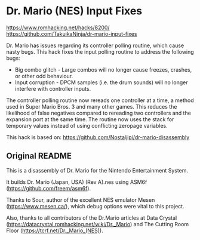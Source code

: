 # Dr. Mario (NES) Input Fixes

https://www.romhacking.net/hacks/8200/
https://github.com/TakuikaNinja/dr-mario-input-fixes

Dr. Mario has issues regarding its controller polling routine, which cause nasty bugs.
This hack fixes the input polling routine to address the following bugs:
- Big combo glitch - Large combos will no longer cause freezes, crashes, or other odd behaviour.
- Input corruption - DPCM samples (i.e. the drum sounds) will no longer interfere with controller inputs.

The controller polling routine now rereads one controller at a time, a method used in Super Mario Bros. 3 and many other games.
This reduces the likelihood of false negatives compared to rereading two controllers and the expansion port at the same time. 
The routine now uses the stack for temporary values instead of using conflicting zeropage variables.

This hack is based on: https://github.com/Nostaljipi/dr-mario-disassembly

## Original README

This is a disassembly of Dr. Mario for the Nintendo Entertainment System.

It builds Dr. Mario (Japan, USA) (Rev A).nes using ASM6f (https://github.com/freem/asm6f).

Thanks to Sour, author of the excellent NES emulator Mesen (https://www.mesen.ca/), which debug options were vital to this project.

Also, thanks to all contributors of the Dr.Mario articles at Data Crystal (https://datacrystal.romhacking.net/wiki/Dr._Mario) and The Cutting Room Floor (https://tcrf.net/Dr._Mario_(NES)).
